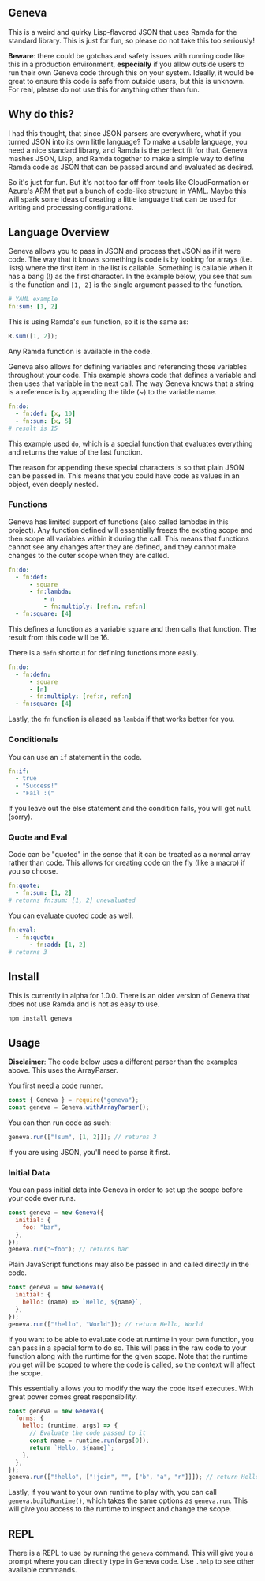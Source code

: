 ## Geneva

This is a weird and quirky Lisp-flavored JSON that uses Ramda for the standard library. This is just for fun, so please do not take this too seriously!

**Beware**: there could be gotchas and safety issues with running code like this in a production environment, **especially** if you allow outside users to run their own Geneva code through this on your system. Ideally, it would be great to ensure this code is safe from outside users, but this is unknown. For real, please do not use this for anything other than fun.

## Why do this?

I had this thought, that since JSON parsers are everywhere, what if you turned JSON into its own little language? To make a usable language, you need a nice standard library, and Ramda is the perfect fit for that. Geneva mashes JSON, Lisp, and Ramda together to make a simple way to define Ramda code as JSON that can be passed around and evaluated as desired.

So it's just for fun. But it's not too far off from tools like CloudFormation or Azure's ARM that put a bunch of code-like structure in YAML. Maybe this will spark some ideas of creating a little language that can be used for writing and processing configurations.

## Language Overview

Geneva allows you to pass in JSON and process that JSON as if it were code. The way that it knows something is code is by looking for arrays (i.e. lists) where the first item in the list is callable. Something is callable when it has a bang (!) as the first character. In the example below, you see that `sum` is the function and `[1, 2]` is the single argument passed to the function.

```yml
# YAML example
fn:sum: [1, 2]
```

This is using Ramda's `sum` function, so it is the same as:

```javascript
R.sum([1, 2]);
```

Any Ramda function is available in the code.

Geneva also allows for defining variables and referencing those variables throughout your code. This example shows code that defines a variable and then uses that variable in the next call. The way Geneva knows that a string is a reference is by appending the tilde (~) to the variable name.

```yml
fn:do:
  - fn:def: [x, 10]
  - fn:sum: [x, 5]
# result is 15
```

This example used `do`, which is a special function that evaluates everything and returns the value of the last function.

The reason for appending these special characters is so that plain JSON can be passed in. This means that you could have code as values in an object, even deeply nested.

### Functions

Geneva has limited support of functions (also called lambdas in this project). Any function defined will essentially freeze the existing scope and then scope all variables within it during the call. This means that functions cannot see any changes after they are defined, and they cannot make changes to the outer scope when they are called.

```yml
fn:do:
  - fn:def:
      - square
      - fn:lambda:
          - n
          - fn:multiply: [ref:n, ref:n]
  - fn:square: [4]
```

This defines a function as a variable `square` and then calls that function. The result from this code will be 16.

There is a `defn` shortcut for defining functions more easily.

```yml
fn:do:
  - fn:defn:
      - square
      - [n]
      - fn:multiply: [ref:n, ref:n]
  - fn:square: [4]
```

Lastly, the `fn` function is aliased as `lambda` if that works better for you.

### Conditionals

You can use an `if` statement in the code.

```yml
fn:if:
  - true
  - "Success!"
  - "Fail :("
```

If you leave out the else statement and the condition fails, you will get `null` (sorry).

### Quote and Eval

Code can be "quoted" in the sense that it can be treated as a normal array rather than code. This allows for creating code on the fly (like a macro) if you so choose.

```yml
fn:quote:
  - fn:sum: [1, 2]
# returns fn:sum: [1, 2] unevaluated
```

You can evaluate quoted code as well.

```yml
fn:eval:
  - fn:quote:
      - fn:add: [1, 2]
# returns 3
```

## Install

This is currently in alpha for 1.0.0. There is an older version of Geneva that does not use Ramda and is not as easy to use.

```shell
npm install geneva
```

## Usage

**Disclaimer**: The code below uses a different parser than the examples above. This uses the ArrayParser.

You first need a code runner.

```javascript
const { Geneva } = require("geneva");
const geneva = Geneva.withArrayParser();
```

You can then run code as such:

```javascript
geneva.run(["!sum", [1, 2]]); // returns 3
```

If you are using JSON, you'll need to parse it first.

### Initial Data

You can pass initial data into Geneva in order to set up the scope before your code ever runs.

```javascript
const geneva = new Geneva({
  initial: {
    foo: "bar",
  },
});
geneva.run("~foo"); // returns bar
```

Plain JavaScript functions may also be passed in and called directly in the code.

```javascript
const geneva = new Geneva({
  initial: {
    hello: (name) => `Hello, ${name}`,
  },
});
geneva.run(["!hello", "World"]); // return Hello, World
```

If you want to be able to evaluate code at runtime in your own function, you can pass in a special form to do so. This will pass in the raw code to your function along with the runtime for the given scope. Note that the runtime you get will be scoped to where the code is called, so the context will affect the scope.

This essentially allows you to modify the way the code itself executes. With great power comes great responsibility.

```javascript
const geneva = new Geneva({
  forms: {
    hello: (runtime, args) => {
      // Evaluate the code passed to it
      const name = runtime.run(args[0]);
      return `Hello, ${name}`;
    },
  },
});
geneva.run(["!hello", ["!join", "", ["b", "a", "r"]]]); // return Hello, bar
```

Lastly, if you want to your own runtime to play with, you can call `geneva.buildRuntime()`, which takes the same options as `geneva.run`. This will give you access to the runtime to inspect and change the scope.

## REPL

There is a REPL to use by running the `geneva` command. This will give you a prompt where you can directly type in Geneva code. Use `.help` to see other available commands.
